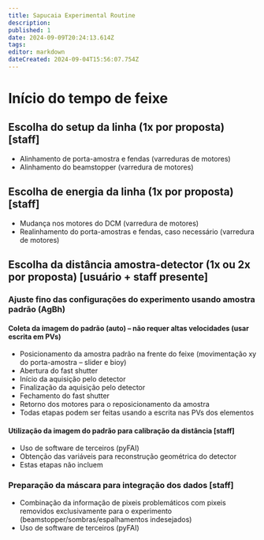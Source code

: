 ```yaml
---
title: Sapucaia Experimental Routine
description: 
published: 1
date: 2024-09-09T20:24:13.614Z
tags: 
editor: markdown
dateCreated: 2024-09-04T15:56:07.754Z
---
```


# Início do tempo de feixe

## Escolha do setup da linha (1x por proposta) [staff]​

- Alinhamento de porta-amostra e fendas (varreduras de motores)​
- Alinhamento do beamstopper (varredura de motores)​

## Escolha de energia da linha (1x por proposta)  [staff]​

- Mudança nos motores do DCM (varredura de motores)​
- Realinhamento do porta-amostras e fendas, caso necessário (varredura de motores)​

## Escolha da distância amostra-detector (1x ou 2x por proposta) [usuário + staff presente]​

### Ajuste fino das configurações do experimento usando amostra padrão (AgBh)​

#### Coleta da imagem do padrão (auto) – não requer altas velocidades (usar escrita em PVs)​
- Posicionamento da amostra padrão na frente do feixe (movimentação xy do porta-amostra – slider e bioy)​
- Abertura do fast shutter​
- Início da aquisição pelo detector​
- Finalização da aquisição pelo detector​
- Fechamento do fast shutter​
- Retorno dos motores para o reposicionamento da amostra​
- Todas etapas podem ser feitas usando a escrita nas PVs dos elementos​

#### Utilização da imagem do padrão para calibração da distância [staff]​

- Uso de software de terceiros (pyFAI)​
- Obtenção das variáveis para reconstrução geométrica do detector​
- Estas etapas não incluem ​

### Preparação da máscara para integração dos dados [staff]​
- Combinação da informação de pixeis problemáticos com pixeis removidos exclusivamente para o experimento (beamstopper/sombras/espalhamentos indesejados)​
- Uso de software de terceiros (pyFAI)
